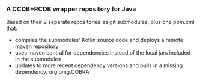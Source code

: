 ### A CCDB+RCDB wrapper repository for Java

Based on their 2 separate repositories as git submodules, plus one pom.xml that:
* compiles the submodules' Kotlin source code and deploys a remote maven repository
* uses maven central for dependencies instead of the local jars included in the submodules
* updates to more recent dependency versions and pulls in a missing dependency, org.omg.COBRA

